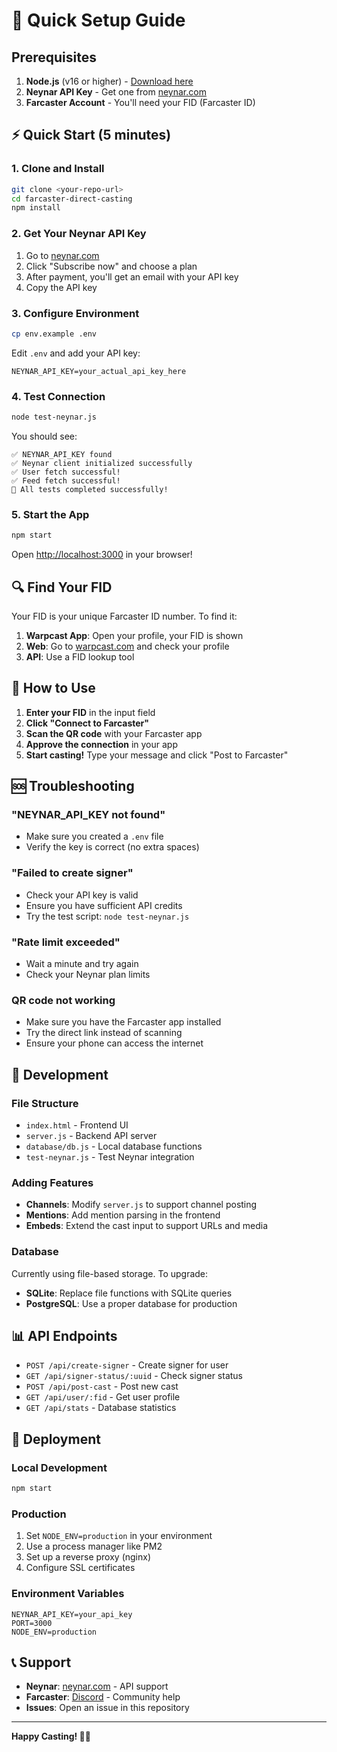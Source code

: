 # 🚀 Quick Setup Guide

## Prerequisites

1. **Node.js** (v16 or higher) - [Download here](https://nodejs.org/)
2. **Neynar API Key** - Get one from [neynar.com](https://neynar.com)
3. **Farcaster Account** - You'll need your FID (Farcaster ID)

## ⚡ Quick Start (5 minutes)

### 1. Clone and Install
```bash
git clone <your-repo-url>
cd farcaster-direct-casting
npm install
```

### 2. Get Your Neynar API Key
1. Go to [neynar.com](https://neynar.com)
2. Click "Subscribe now" and choose a plan
3. After payment, you'll get an email with your API key
4. Copy the API key

### 3. Configure Environment
```bash
cp env.example .env
```

Edit `.env` and add your API key:
```env
NEYNAR_API_KEY=your_actual_api_key_here
```

### 4. Test Connection
```bash
node test-neynar.js
```

You should see:
```
✅ NEYNAR_API_KEY found
✅ Neynar client initialized successfully
✅ User fetch successful!
✅ Feed fetch successful!
🎉 All tests completed successfully!
```

### 5. Start the App
```bash
npm start
```

Open [http://localhost:3000](http://localhost:3000) in your browser!

## 🔍 Find Your FID

Your FID is your unique Farcaster ID number. To find it:

1. **Warpcast App**: Open your profile, your FID is shown
2. **Web**: Go to [warpcast.com](https://warpcast.com) and check your profile
3. **API**: Use a FID lookup tool

## 📱 How to Use

1. **Enter your FID** in the input field
2. **Click "Connect to Farcaster"**
3. **Scan the QR code** with your Farcaster app
4. **Approve the connection** in your app
5. **Start casting!** Type your message and click "Post to Farcaster"

## 🆘 Troubleshooting

### "NEYNAR_API_KEY not found"
- Make sure you created a `.env` file
- Verify the key is correct (no extra spaces)

### "Failed to create signer"
- Check your API key is valid
- Ensure you have sufficient API credits
- Try the test script: `node test-neynar.js`

### "Rate limit exceeded"
- Wait a minute and try again
- Check your Neynar plan limits

### QR code not working
- Make sure you have the Farcaster app installed
- Try the direct link instead of scanning
- Ensure your phone can access the internet

## 🔧 Development

### File Structure
- `index.html` - Frontend UI
- `server.js` - Backend API server
- `database/db.js` - Local database functions
- `test-neynar.js` - Test Neynar integration

### Adding Features
- **Channels**: Modify `server.js` to support channel posting
- **Mentions**: Add mention parsing in the frontend
- **Embeds**: Extend the cast input to support URLs and media

### Database
Currently using file-based storage. To upgrade:
- **SQLite**: Replace file functions with SQLite queries
- **PostgreSQL**: Use a proper database for production

## 📊 API Endpoints

- `POST /api/create-signer` - Create signer for user
- `GET /api/signer-status/:uuid` - Check signer status
- `POST /api/post-cast` - Post new cast
- `GET /api/user/:fid` - Get user profile
- `GET /api/stats` - Database statistics

## 🚀 Deployment

### Local Development
```bash
npm start
```

### Production
1. Set `NODE_ENV=production` in your environment
2. Use a process manager like PM2
3. Set up a reverse proxy (nginx)
4. Configure SSL certificates

### Environment Variables
```env
NEYNAR_API_KEY=your_api_key
PORT=3000
NODE_ENV=production
```

## 📞 Support

- **Neynar**: [neynar.com](https://neynar.com) - API support
- **Farcaster**: [Discord](https://discord.gg/farcaster) - Community help
- **Issues**: Open an issue in this repository

---

**Happy Casting! 🐘✨** 